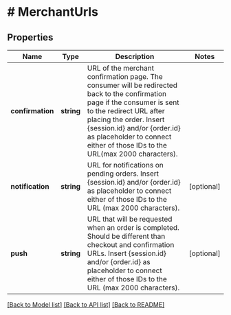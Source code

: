 # # MerchantUrls

## Properties

Name | Type | Description | Notes
------------ | ------------- | ------------- | -------------
**confirmation** | **string** | URL of the merchant confirmation page. The consumer will be redirected back to the confirmation page if the consumer is sent to the redirect URL after placing the order. Insert {session.id} and/or {order.id} as placeholder to connect either of those IDs to the URL(max 2000 characters). |
**notification** | **string** | URL for notifications on pending orders. Insert {session.id} and/or {order.id} as placeholder to connect either of those IDs to the URL (max 2000 characters). | [optional]
**push** | **string** | URL that will be requested when an order is completed. Should be different than checkout and confirmation URLs. Insert {session.id} and/or {order.id} as placeholder to connect either of those IDs to the URL (max 2000 characters). | [optional]

[[Back to Model list]](../../README.md#models) [[Back to API list]](../../README.md#endpoints) [[Back to README]](../../README.md)
